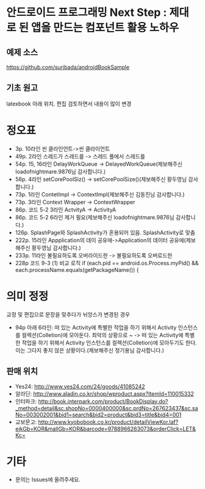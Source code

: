 # 안드로이드 프로그래밍 Next Step : 제대로 된 앱을 만드는 컴포넌트 활용 노하우

## 예제 소스
https://github.com/suribada/androidBookSample
## 기초 원고
latexbook 아래 위치. 편집 검토하면서 내용이 많이 변경

# 정오표
- 3p. 10라인 씬 클라인언트->씬 클라이언트
- 49p. 2라인 스레드가 스레드를 -> 스레드 풀에서 스레드를
- 54p. 15, 16라인 DelayWorkQueue -> DelayedWorkQueue(제보해주신 loadofnightmare.9876님 감사합니다.)
- 56p. 4라인 setCorePoolSiz() -> setCorePoolSize()(제보해주신 황두영님 감사합니다.)
- 73p. 1라인 ContetImpl -> ContextImpl(제보해주신 김동진님 감사합니다.)
- 73p. 3라인 Context Wrapper -> ContextWrapper
- 86p. 코드 5-2 3라인 ActvityA -> ActivityA
- 86p. 코드 5-2 6라인 제거 필요(제보해주신 loadofnightmare.9876님 감사합니다.)
- 126p. SplashPage와 SplashActivity가 혼용되어 있음. SplashActivity로 맞춤
- 222p. 15라인 Appplication의 데이 공유에->Application의 데이터 공유에(제보해주신 황두영님 감사합니다.)
- 233p. 11라인 불필요하도록 오버라이드한 -> 불필요하도록 오버로드한
- 228p 코드 9-3 (1) 비교 로직 if (each.pid == android.os.Process.myPid() && each.processName.equals(getPackageName()) {

# 의미 정정
교정 및 편집으로 문장을 맞추다가 뉘앙스가 변경된 경우
- 94p 아래 6라인: 떠 있는 Activity에 특별한 작업을 하기 위해서 Activity 인스턴스를 컬렉션(Colletion)에 모아둔다. 최악의 상황으로 ~
 -> 떠 있는 Activity에 특별한 작업을 하기 위해서 Activity 인스턴스를 컬렉션(Colletion)에 모아두기도 한다. 이는 그다지 좋지 않은 상황이다.(제보해주신 정기용님 감사합니다.)

## 판매 위치
- Yes24: http://www.yes24.com/24/goods/41085242
- 알라딘: http://www.aladin.co.kr/shop/wproduct.aspx?ItemId=110015332
- 인터파크: http://book.interpark.com/product/BookDisplay.do?_method=detail&sc.shopNo=0000400000&sc.prdNo=267623437&sc.saNo=003002001&bid1=search&bid2=product&bid3=title&bid4=001
- 교보문고: http://www.kyobobook.co.kr/product/detailViewKor.laf?ejkGb=KOR&mallGb=KOR&barcode=9788966263073&orderClick=LET&Kc=

# 기타
- 문의는 Issues에 올려주세요.

